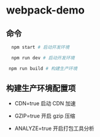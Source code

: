 # webpack-demo

## 命令

```bash
  npm start # 启动开发环境
```

```bash
  npm run dev # 启动开发环境
```

```bash
 npm run build # 构建生产环境
```

## 构建生产环境配置项

- CDN=true 启动 CDN 加速

- GZIP=true 开启 gzip 压缩

- ANALYZE=true 开启打包工具分析
